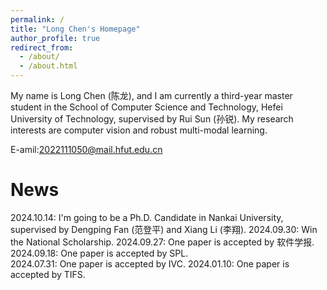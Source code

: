 ```yaml
---
permalink: /
title: "Long Chen's Homepage"
author_profile: true
redirect_from: 
  - /about/
  - /about.html
---
```


My name is Long Chen (陈龙), and I am currently a third-year master student in the School of Computer Science and Technology, Hefei University of Technology, supervised by Rui Sun (孙锐). My research interests are computer vision and robust multi-modal learning. 

E-amil:2022111050@mail.hfut.edu.cn

News
======
2024.10.14: I'm going to be a Ph.D. Candidate in Nankai University, supervised by Dengping Fan (范登平) and Xiang Li (李翔). 
2024.09.30: Win the National Scholarship.
2024.09.27: One paper is accepted by 软件学报.
2024.09.18: One paper is accepted by SPL.  
2024.07.31: One paper is accepted by IVC.
2024.01.10: One paper is accepted by TIFS. 
